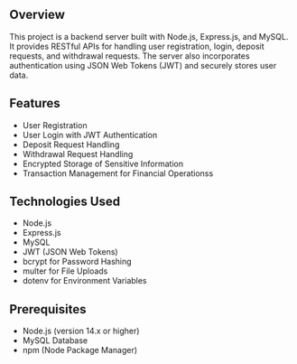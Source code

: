 ## Overview
This project is a backend server built with Node.js, Express.js, and MySQL. It provides RESTful APIs for handling user registration, login, deposit requests, and withdrawal requests. The server also incorporates authentication using JSON Web Tokens (JWT) and securely stores user data.

## Features
- User Registration
- User Login with JWT Authentication
- Deposit Request Handling
- Withdrawal Request Handling
- Encrypted Storage of Sensitive Information
- Transaction Management for Financial Operationss

## Technologies Used
- Node.js
- Express.js
- MySQL
- JWT (JSON Web Tokens)
- bcrypt for Password Hashing
- multer for File Uploads
- dotenv for Environment Variables

## Prerequisites
- Node.js (version 14.x or higher)
- MySQL Database
- npm (Node Package Manager)
